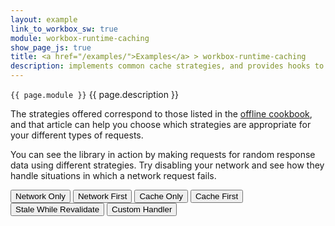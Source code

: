 ```yaml
---
layout: example
link_to_workbox_sw: true
module: workbox-runtime-caching
show_page_js: true
title: <a href="/examples/">Examples</a> > workbox-runtime-caching
description: implements common cache strategies, and provides hooks to extend the default behaviors.
---
```


`{{ page.module }}` {{ page.description }}

The strategies offered correspond to those listed in the
[offline cookbook](https://developers.google.com/web/fundamentals/instant-and-offline/offline-cookbook/),
and that article can help you choose which strategies are appropriate for your
different types of requests.

You can see the library in action by making requests for random response data
using different strategies. Try disabling your network and see how they handle
situations in which a network request fails.

<button data-url="https://httpbin.org/bytes/1?strategy=networkOnly">Network Only</button>
<button data-url="https://httpbin.org/bytes/1?strategy=networkFirst">Network First</button>
<button data-url="https://httpbin.org/bytes/1?strategy=cacheOnly">Cache Only</button>
<button data-url="https://httpbin.org/bytes/1?strategy=cacheFirst">Cache First</button>
<button data-url="https://httpbin.org/bytes/1?strategy=staleWhileRevalidate">Stale While Revalidate</button>
<button data-url="https://httpbin.org/bytes/1?strategy=custom">Custom Handler</button>
